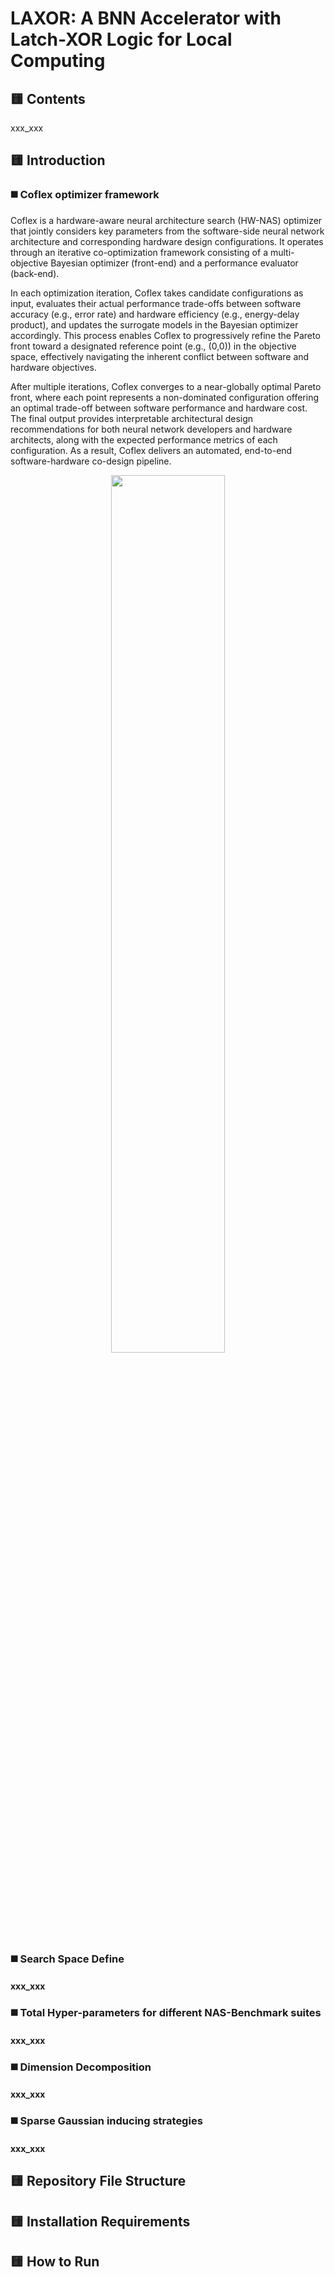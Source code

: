 # LAXOR: A BNN Accelerator with Latch-XOR Logic for Local Computing

## 🟨 Contents
xxx_xxx

## 🟨 Introduction
### ◼️ Coflex optimizer framework
Coflex is a hardware-aware neural architecture search (HW-NAS) optimizer that jointly considers key parameters from the software-side neural network architecture and corresponding hardware design configurations. It operates through an iterative co-optimization framework consisting of a multi-objective Bayesian optimizer (front-end) and a performance evaluator (back-end).

In each optimization iteration, Coflex takes candidate configurations as input, evaluates their actual performance trade-offs between software accuracy (e.g., error rate) and hardware efficiency (e.g., energy-delay product), and updates the surrogate models in the Bayesian optimizer accordingly. This process enables Coflex to progressively refine the Pareto front toward a designated reference point (e.g., (0,0)) in the objective space, effectively navigating the inherent conflict between software and hardware objectives.

After multiple iterations, Coflex converges to a near-globally optimal Pareto front, where each point represents a non-dominated configuration offering an optimal trade-off between software performance and hardware cost. The final output provides interpretable architectural design recommendations for both neural network developers and hardware architects, along with the expected performance metrics of each configuration. As a result, Coflex delivers an automated, end-to-end software-hardware co-design pipeline.

<p align="center"><img width=60% src="[https://github.com/myh1998/Coflex/blob/main/Figs/Fig_hw_framework_overview.png]"></p>

### ◼️ Search Space Define
#### xxx_xxx

### ◼️ Total Hyper-parameters for different NAS-Benchmark suites
#### xxx_xxx

### ◼️ Dimension Decomposition
#### xxx_xxx

### ◼️ Sparse Gaussian inducing strategies
#### xxx_xxx

## 🟨 Repository File Structure

## 🟨 Installation Requirements

## 🟨 How to Run
